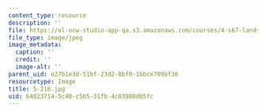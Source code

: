 ```yaml
---
content_type: resource
description: ''
file: https://ol-ocw-studio-app-qa.s3.amazonaws.com/courses/4-s67-landscape-experience-seminar-in-land-art-fall-2016/648237145c48c5b531fb4c03988d65fc_5-216.jpg
file_type: image/jpeg
image_metadata:
  caption: ''
  credit: ''
  image-alt: ''
parent_uid: e27b1e3d-51bf-23d2-8bf0-1bbce709bf36
resourcetype: Image
title: 5-216.jpg
uid: 64823714-5c48-c5b5-31fb-4c03988d65fc
---
```

